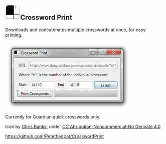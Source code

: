 ## ![Crossword Print](https://raw.githubusercontent.com/Petethegoat/CrosswordPrint/master/crossword-icon.png)Crossword Print
Downloads and concatenates multiple crosswords at once, for easy printing.

![Crossword Print](https://raw.githubusercontent.com/Petethegoat/CrosswordPrint/master/preview.png)

Currently for Guardian quick crosswords only.

Icon by [Chris Banks](http://chrisbanks2.deviantart.com/), under [CC Attribution-Noncommercial-No Derivate 4.0](http://creativecommons.org/licenses/by-nc-nd/4.0/)

https://github.com/Petethegoat/CrosswordPrint
